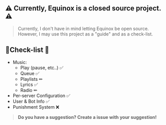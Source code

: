 ## ⚠ **Currently, Equinox is a closed source project.** ⚠ 
> Currently, I don't have in mind letting Equinox be open source. 
> However, I may use this project as a "guide" and as a check-list.


## 📃Check-list 📃 

- Music:
   * Play (pause, etc..) ✅ 
   * Queue ✅
   * Playlists ✏
   * Lyrics ✅
   * Radio ✏
- Per-server Configuration ✅ 
- User & Bot Info ✅
- Punishment System ❌
 
 
 > **Do you have a suggestion? Create a issue with your suggestion!**
